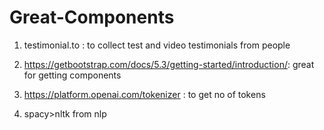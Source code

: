 # Great-Components

1. testimonial.to  : to collect test and video testimonials from people

2. https://getbootstrap.com/docs/5.3/getting-started/introduction/: great for getting components

3. https://platform.openai.com/tokenizer : to get no of tokens

4. spacy>nltk from nlp
